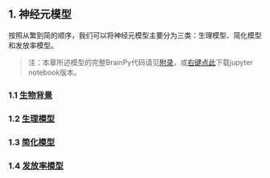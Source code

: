 ## 1. 神经元模型

按照从繁到简的顺序，我们可以将神经元模型主要分为三类：生理模型、简化模型和发放率模型。

> 注：本章所述模型的完整BrainPy代码请见[附录](../appendix/neurons.md)，或[右键点此](../appendix/neurons.ipynb)下载jupyter notebook版本。

### 1.1 [生物背景](neurons/biological_background.md)

### 1.2 [生理模型](neurons/biophysical_models.md)

### 1.3 [简化模型](neurons/reduced_models.md)

### 1.4 [发放率模型](neurons/firing_rate_models.md)

